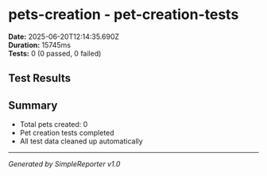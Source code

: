 # pets-creation - pet-creation-tests

**Date:** 2025-06-20T12:14:35.690Z  
**Duration:** 15745ms  
**Tests:** 0 (0 passed, 0 failed)

## Test Results



## Summary

- Total pets created: 0
- Pet creation tests completed
- All test data cleaned up automatically

---
*Generated by SimpleReporter v1.0*
